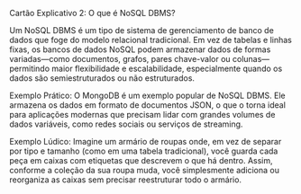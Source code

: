 Cartão Explicativo 2: O que é NoSQL DBMS?

Um NoSQL DBMS é um tipo de sistema de gerenciamento de banco de dados que foge do modelo relacional tradicional. Em vez de tabelas e linhas fixas, os bancos de dados NoSQL podem armazenar dados de formas variadas—como documentos, grafos, pares chave-valor ou colunas—permitindo maior flexibilidade e escalabilidade, especialmente quando os dados são semiestruturados ou não estruturados.

Exemplo Prático:
O MongoDB é um exemplo popular de NoSQL DBMS. Ele armazena os dados em formato de documentos JSON, o que o torna ideal para aplicações modernas que precisam lidar com grandes volumes de dados variáveis, como redes sociais ou serviços de streaming.

Exemplo Lúdico:
Imagine um armário de roupas onde, em vez de separar por tipo e tamanho (como em uma tabela tradicional), você guarda cada peça em caixas com etiquetas que descrevem o que há dentro. Assim, conforme a coleção da sua roupa muda, você simplesmente adiciona ou reorganiza as caixas sem precisar reestruturar todo o armário.
